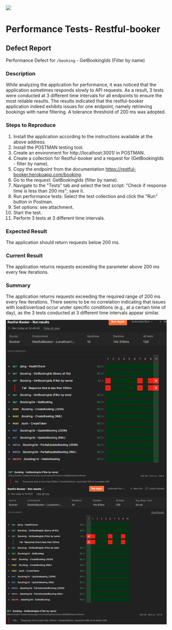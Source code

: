 <p align="left">
    <img src="https://skillicons.dev/icons?i=github,postman,github,postman,github,postman,github,postman,github,postman,github,postman,github,postman,github" />
</p>

# Performance Tests- Restful-booker 

## Defect Report

Performance Defect for `/booking` - GetBookingIds (Filter by name)

### Description

While analyzing the application for performance, it was noticed that the application sometimes responds slowly to API requests. As a result, 3 tests were conducted at 3 different time intervals for all endpoints to ensure the most reliable results. The results indicated that the restful-booker application indeed exhibits issues for one endpoint, namely retrieving bookings with name filtering. A tolerance threshold of 200 ms was adopted.

### Steps to Reproduce

1. Install the application according to the instructions available at the above address.
2. Install the POSTMAN testing tool.
3. Create an environment for http://localhost:3001/ in POSTMAN.
4. Create a collection for Restful-booker and a request for (GetBookingIds - filter by name).
5. Copy the endpoint from the documentation https://restful-booker.herokuapp.com/booking.
6. Go to the request: GetBookingIds (filter by name).
7. Navigate to the "Tests" tab and select the test script: "Check if response time is less than 200 ms"; save it.
8. Run performance tests: Select the test collection and click the "Run" button in Postman.
9. Set options: see attachment.
10. Start the test.
11. Perform 3 tests at 3 different time intervals.

### Expected Result

The application should return requests below 200 ms.

### Current Result

The application returns requests exceeding the parameter above 200 ms every few iterations.

### Summary

The application returns requests exceeding the required range of 200 ms every few iterations. There seems to be no correlation indicating that issues with load/overload occur under specific conditions (e.g., at a certain time of day), as the 3 tests conducted at 3 different time intervals appear similar.

<div style="display: flex; justify-content: center;">
    <img src="https://github.com/JkellerX/restful-booker-API-Tests/blob/master/images/PerformanceTests.jpg" alt="PerformanceTests" style="width: 100%; max-width: 600px;">
</div>

<div style="display: flex; justify-content: center;">
    <img src="https://github.com/JkellerX/restful-booker-API-Tests/blob/master/images/PerformanceTests2.jpg" alt="PerformanceTests2" style="width: 100%; max-width: 600px;">
</div>

<div style="display: flex; justify-content: center;">
    <img src="https://github.com/JkellerX/restful-booker-API-Tests/blob/master/images/PerformanceTests3.jpg" alt="PerformanceTests3" style="width: 100%; max-width: 600px;">
</div>

<div style="display: flex; justify-content: center;">
    <img src="https://github.com/JkellerX/restful-booker-API-Tests/blob/master/images/PerformanceTests4.jpg" alt="PerformanceTests4" style="width: 100%; max-width: 600px;">
</div>